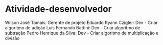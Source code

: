 # Atividade-desenvolvedor

Wilson José Tamais: Gerente de projeto
Eduardo Ryann Czigler: Dev - Criar algoritmo de adição 
Luis Fernando Battini:  Dev - Criar algoritmo de subtração 
Pedro Henrique da Silva: Dev - Criar algoritmo de multiplicação e divisão 



